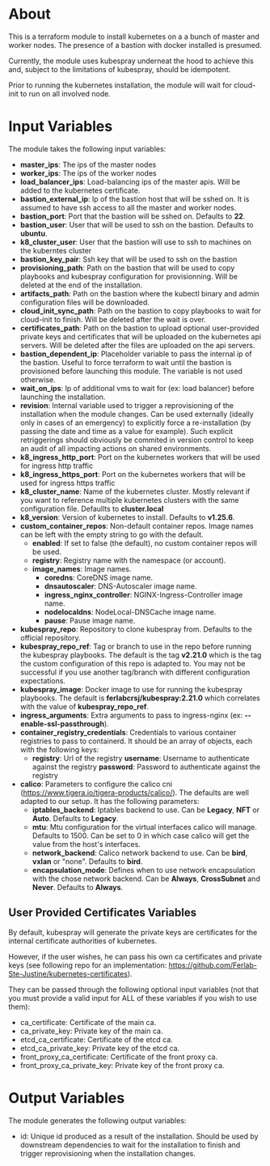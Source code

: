 # About

This is a terraform module to install kubernetes on a a bunch of master and worker nodes. The presence of a bastion with docker installed is presumed.

Currently, the module uses kubespray underneat the hood to achieve this and, subject to the limitations of kubespray, should be idempotent.

Prior to running the kubernetes installation, the module will wait for cloud-init to run on all involved node.

# Input Variables

The module takes the following input variables:

- **master_ips**: The ips of the master nodes
- **worker_ips**: The ips of the worker nodes
- **load_balancer_ips**: Load-balancing ips of the master apis. Will be added to the kubernetes certificate.
- **bastion_external_ip**: Ip of the bastion host that will be sshed on. It is assumed to have ssh access to all the master and worker nodes.
- **bastion_port**: Port that the bastion will be sshed on. Defaults to **22**.
- **bastion_user**: User that will be used to ssh on the bastion. Defaults to **ubuntu**.
- **k8_cluster_user**: User that the bastion will use to ssh to machines on the kuberntes cluster
- **bastion_key_pair**: Ssh key that will be used to ssh on the bastion
- **provisioning_path**: Path on the bastion that will be used to copy playbooks and kubespray configuration for provisionning. Will be deleted at the end of the installation.
- **artifacts_path**: Path on the bastion where the kubectl binary and admin configuration files will be downloaded.
- **cloud_init_sync_path**: Path on the bastion to copy playbooks to wait for cloud-init to finish. Will be deleted after the wait is over.
- **certificates_path**: Path on the bastion to upload optional user-provided private keys and certificates that will be uploaded on the kubernetes api servers. Will be deleted after the files are uploaded on the api servers.
- **bastion_dependent_ip**: Placeholder variable to pass the internal ip of the bastion. Useful to force terraform to wait until the bastion is provisioned before launching this module. The variable is not used otherwise.
- **wait_on_ips**: Ip of additional vms to wait for (ex: load balancer) before launching the installation.
- **revision**: Internal variable used to trigger a reprovisioning of the installation when the module changes. Can be used externally (ideally only in cases of an emergency) to explicitly force a re-installation (by passing the date and time as a value for example). Such explicit retriggerings should obviously be commited in version control to keep an audit of all impacting actions on shared environments.
- **k8_ingress_http_port**: Port on the kubernetes workers that will be used for ingress http traffic
- **k8_ingress_https_port**: Port on the kubernetes workers that will be used for ingress https traffic
- **k8_cluster_name**: Name of the kubernetes cluster. Mostly relevant if you want to reference multiple kubernetes clusters with the same configuration file. Defaullts to **cluster.local**
- **k8_version**: Version of kubernetes to install. Defaults to **v1.25.6**.
- **custom_container_repos**: Non-default container repos. Image names can be left with the empty string to go with the default.
  - **enabled**: If set to false (the default), no custom container repos will be used.
  - **registry**: Registry name with the namespace (or account).
  - **image_names**: Image names.
    - **coredns**: CoreDNS image name.
    - **dnsautoscaler**: DNS-Autoscaler image name.
    - **ingress_nginx_controller**: NGINX-Ingress-Controller image name.
    - **nodelocaldns**: NodeLocal-DNSCache image name.
    - **pause**: Pause image name.
- **kubespray_repo**: Repository to clone kubespray from. Defaults to the official repository.
- **kubespray_repo_ref**: Tag or branch to use in the repo before running the kubespray playbooks. The default is the tag **v2.21.0** which is the tag the custom configuration of this repo is adapted to. You may not be successful if you use another tag/branch with different configuration expectations.
- **kubespray_image**: Docker image to use for running the kubespray playbooks. The default is **ferlabcrsj/kubespray:2.21.0** which correlates with the value of **kubespray_repo_ref**.
- **ingress_arguments**: Extra arguments to pass to ingress-nginx (ex: **--enable-ssl-passthrough**).
- **container_registry_credentials**: Credentials to various container registries to pass to containerd. It should be an array of objects, each with the following keys:
  - **registry**: Url of the registry
    **username**: Username to authenticate against the registry
    **password**: Password to authenticate against the registry
- **calico**: Parameters to configure the calico cni (https://www.tigera.io/tigera-products/calico/). The defaults are well adapted to our setup. It has the following parameters:
  - **iptables_backend**: Iptables backend to use. Can be **Legacy**, **NFT** or **Auto**. Defaults to **Legacy**.
  - **mtu**: Mtu configuration for the virtual interfaces calico will manage. Defaults to 1500. Can be set to 0 in which case calico will get the value from the host's interfaces.
  - **network_backend**: Calico network backend to use. Can be **bird**, **vxlan** or "none". Defaults to **bird**.
  - **encapsulation_mode**: Defines when to use network encapsulation with the chose network backend. Can be **Always**, **CrossSubnet** and **Never**. Defaults to **Always**.

## User Provided Certificates Variables

By default, kubespray will generate the private keys are certificates for the internal certificate authorities of kubernetes.

However, if the user wishes, he can pass his own ca certificates and private keys (see following repo for an implementation: https://github.com/Ferlab-Ste-Justine/kubernetes-certificates).

They can be passed through the following optional input variables (not that you must provide a valid input for ALL of these variables if you wish to use them):

- ca_certificate: Certificate of the main ca.
- ca_private_key: Private key of the main ca.
- etcd_ca_certificate: Certificate of the etcd ca.
- etcd_ca_private_key: Private key of the etcd ca.
- front_proxy_ca_certificate: Certificate of the front proxy ca.
- front_proxy_ca_private_key: Private key of the front proxy ca.

# Output Variables

The module generates the following output variables:

- id: Unique id produced as a result of the installation. Should be used by downstream dependencies to wait for the installation to finish and trigger reprovisioning when the installation changes.
